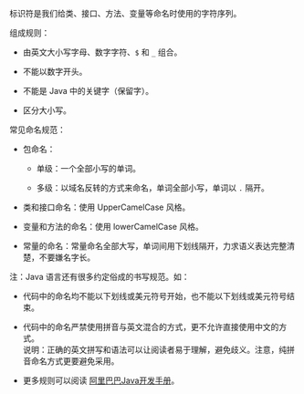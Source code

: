 标识符是我们给类、接口、方法、变量等命名时使用的字符序列。  

组成规则：
- 由英文大小写字母、数字字符、`$` 和 `_` 组合。  
 
- 不能以数字开头。

- 不能是 Java 中的关键字（保留字）。

- 区分大小写。

常见命名规范：  
- 包命名：  
  - 单级：一个全部小写的单词。
  
  - 多级：以域名反转的方式来命名，单词全部小写，单词以 `.` 隔开。

- 类和接口命名：使用 UpperCamelCase 风格。

- 变量和方法的命名：使用 lowerCamelCase 风格。

- 常量的命名：常量命名全部大写，单词间用下划线隔开，力求语义表达完整清楚，不要嫌名字长。 

注：Java 语言还有很多约定俗成的书写规范。如：  
- 代码中的命名均不能以下划线或美元符号开始，也不能以下划线或美元符号结束。  

- 代码中的命名严禁使用拼音与英文混合的方式，更不允许直接使用中文的方式。  
  说明：正确的英文拼写和语法可以让阅读者易于理解，避免歧义。注意，纯拼音命名方式更要避免采用。  

- 更多规则可以阅读 [阿里巴巴Java开发手册](https://github.com/alibaba/p3c)。